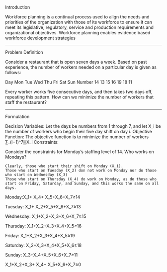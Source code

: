 Introduction

Workforce planning is a continual process used to align the needs and priorities of the organization with those of its workforce to ensure it can meet its legislative, regulatory, service and production requirements and organizational objectives. Workforce planning enables evidence based workforce development strategies
________________________________________
Problem Definition

Consider a restaurant that is open seven days a week. Based on past experience, the number of workers needed on a particular day is given as follows:

Day	Mon 	Tue 	Wed 	Thu 	Fri 	Sat 	Sun 
Number 	14 	13 	15 	16 	19 	18 	11 


Every worker works five consecutive days, and then takes two days off, repeating this pattern. How can we minimize the number of workers that staff the restaurant?
________________________________________
Formulation

Decision Variables:
Let the days be numbers from 1 through 7, and let X_i be the number of workers who begin their five day shift on day i.
Objective Function:
The objective function is to minimize the number of workers 
∑_(i=1)^7▒X_i 
Constraints:

Consider the constraints for Monday’s staffing level of 14. Who works on Mondays?

	Clearly, those who start their shift on Monday (X_i). 
	Those who start on Tuesday (X_2) don not work on Monday nor do those who start on Wednesday (X_3)
	Those who start on Thursday (X_4) do work on Monday, as do those who start on Friday, Saturday, and Sunday, and this works the same on all days.


Monday:X_1+ X_4+ X_5+X_6+X_7≥14

Tuesday:  X_1+ X_2+X_5+X_6+X_7≥13

Wednesday:   X_1+X_2+X_3+X_6+X_7≥15

Thursday:   X_1+X_2+X_3+X_4+X_5≥16

Friday:   X_1+X_2+X_3+X_4+X_5≥19

Saturday:   X_2+X_3+X_4+X_5+X_6≥18

Sunday:   X_3+X_4+X_5+X_6+X_7≥11

X_1+X_2+X_3+ X_4+ X_5+X_6+X_7≥0
